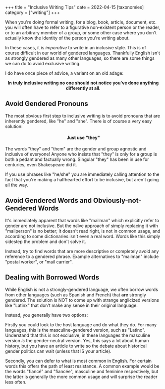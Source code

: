 +++
title = "Inclusive Writing Tips"
date = 2022-04-15
[taxonomies]
category = ["writing"]
+++

When you're doing formal writing, for a blog, book, article, document, etc. you
will often have to refer to a figurative non-existent person or the reader, or
to an arbitrary member of a group, or some other case where you don't actually
know the identity of the person you're writing about.

In these cases, it is *imperative* to write in an inclusive style. This is of
course difficult in our world of gendered languages. Thankfully English isn't
as strongly gendered as many other languages, so there are some things we can
do to avoid exclusive writing.

I do have once piece of advice, a variant on an old adage:
<div style="text-align:center"><strong>
In truly inclusive writing no one should not notice you've done anything
differently at all.
</strong></div>

## Avoid Gendered Pronouns

The most obvious first step to inclusive writing is to avoid pronouns that are
inherently gendered, like "he" and "she". There is of course a very easy
solution:

<div style="text-align:center"><h4>Just use "they"</h4></div>

The words "they" and "them" are the gender and group agnostic and inclusive of
everyone! Anyone who insists that "they" is only for a group is both a pedant
and factually wrong. Singular "they" has been in use for centuries, even
Shakespeare did it.

If you use phrases like "he/she" you are immediately calling attention to the
fact that you're making a halfhearted effort to be inclusive, but aren't going
all the way.

## Avoid Gendered Words and Obviously-not-Gendered Words

It's immediately apparent that words like "mailman" which explicitly refer to
gender are not inclusive. But the naïve approach of simply replacing it with
"mailperson" is no better; It doesn't read right, is not in common usage, and
according to some dictionaries isn't even a real word. Words like this simply
sidestep the problem and don't solve it.

Instead, try to find words that are more descriptive or completely avoid any
reference to a gendered phrase. Example alternatives to "mailman" include
"postal worker", or "mail carrier".

## Dealing with Borrowed Words

While English is not a strongly-gendered language, we often borrow words from
other languages (such as Spanish and French) that **are** strongly gendered. The
solution is NOT to come up with strange anglicized versions like "Latinx" that
don't make any sense in their original language.

Instead, you generally have two options:

Firstly you could look to the host language and do what they do. For many
languages, this is the masculine-gendered version, such as "Latino". Understand
that this is not exclusive, in these languages the masculine version *is* the
gender-neutral version. Yes, this says a lot about human history, but you have
an article to write so the debate about historical gender politics can wait
(unless that IS your article).

Secondly, you can defer to what is most common in English. For certain words
this offers the path of least resistance. A common example would be the words
"fiancé" and "fiancée", masculine and feminine respectively, but the
latter is generally the more common usage and will surprise the reader less
often.
